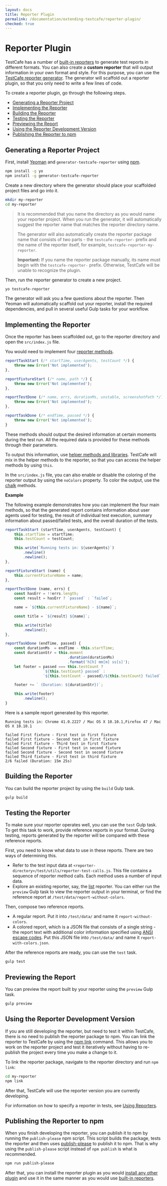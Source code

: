 ```yaml
---
layout: docs
title: Reporter Plugin
permalink: /documentation/extending-testcafe/reporter-plugin/
checked: true
---
```

# Reporter Plugin

TestCafe has a number of [built-in reporters](../../using-testcafe/common-concepts/reporters.md) to generate test reports in different formats.
You can also create a **custom reporter** that will output information in your own format and style.
For this purpose, you can use the [TestCafe reporter generator](https://github.com/DevExpress/generator-testcafe-reporter).
The generator will scaffold out a reporter plugin, so that you only need to write a few lines of code.

To create a reporter plugin, go through the following steps.

* [Generating a Reporter Project](#generating-a-reporter-project)
* [Implementing the Reporter](#implementing-the-reporter)
* [Building the Reporter](#building-the-reporter)
* [Testing the Reporter](#testing-the-reporter)
* [Previewing the Report](#previewing-the-report)
* [Using the Reporter Development Version](#using-the-reporter-development-version)
* [Publishing the Reporter to npm](#publishing-the-reporter-to-npm)

## Generating a Reporter Project

First, install [Yeoman](http://yeoman.io) and `generator-testcafe-reporter` using [npm](https://www.npmjs.com/).

```bash
npm install -g yo
npm install -g generator-testcafe-reporter
```

Create a new directory where the generator should place your scaffolded project files and go into it.

```bash
mkdir my-reporter
cd my-reporter
```

> It is recommended that you name the directory as you would name your reporter project. When you run the generator,
it will automatically suggest the reporter name that matches the reporter directory name.
>
> The generator will also automatically create the reporter package name that consists of two parts - the `testcafe-reporter-` prefix and the name of the reporter itself, for example, `testcafe-reporter-my-reporter`.
>
> **Important:** If you name the reporter package manually, its name must begin with the `testcafe-reporter-` prefix. Otherwise, TestCafe will be unable to recognize the plugin.

Then, run the reporter generator to create a new project.

```bash
yo testcafe-reporter
```

The generator will ask you a few questions about the reporter.
Then Yeoman will automatically scaffold out your reporter, install the required dependencies, and pull in several useful Gulp tasks for your workflow.

## Implementing the Reporter

Once the reporter has been scaffolded out, go to the reporter directory and open the `src/index.js` file.

You would need to implement four [reporter methods](reporter-methods.md).

```js
reportTaskStart (/* startTime, userAgents, testCount */) {
    throw new Error('Not implemented');
},

reportFixtureStart (/* name, path */) {
    throw new Error('Not implemented');
},

reportTestDone (/* name, errs, durationMs, unstable, screenshotPath */) {
    throw new Error('Not implemented');
},

reportTaskDone (/* endTime, passed */) {
    throw new Error('Not implemented');
}
```

These methods should output the desired information at certain moments during the test run.
All the required data is provided for these methods through their parameters.

To output this information, use [helper methods and libraries](helpers.md).
TestCafe will mix in the helper methods to the reporter, so that you can access the helper methods by using `this`.

In the `src/index.js` file, you can also enable or disable the coloring of the reporter output by using the `noColors` property.
To color the output, use the [chalk](helpers.md#chalk) methods.

**Example**

The following example demonstrates how you can implement the four main methods,
so that the generated report contains information about user agents used for testing,
the result of individual test execution, summary information about passed/failed tests,
and the overall duration of the tests.

```js
reportTaskStart (startTime, userAgents, testCount) {
    this.startTime = startTime;
    this.testCount = testCount;

    this.write(`Running tests in: ${userAgents}`)
        .newline()
        .newline();
},

reportFixtureStart (name) {
    this.currentFixtureName = name;
},

reportTestDone (name, errs) {
    const hasErr = !!errs.length;
    const result = hasErr ? `passed` : `failed`;

    name = `${this.currentFixtureName} - ${name}`;

    const title = `${result} ${name}`;

    this.write(title)
        .newline();
},

reportTaskDone (endTime, passed) {
    const durationMs  = endTime - this.startTime;
    const durationStr = this.moment
                            .duration(durationMs)
                            .format('h[h] mm[m] ss[s]');
    let footer = passed === this.testCount ?
                 `${this.testCount} passed` :
                 `${this.testCount - passed}/${this.testCount} failed`;

    footer += ` (Duration: ${durationStr})`;

    this.write(footer)
        .newline();
}
```

Here is a sample report generated by this reporter.

```text
Running tests in: Chrome 41.0.2227 / Mac OS X 10.10.1,Firefox 47 / Mac OS X 10.10.1

failed First fixture - First test in first fixture
failed First fixture - Second test in first fixture
failed First fixture - Third test in first fixture
failed Second fixture - First test in second fixture
failed Second fixture - Second test in second fixture
failed Third fixture - First test in third fixture
2/6 failed (Duration: 15m 25s)
```

## Building the Reporter

You can build the reporter project by using the `build` Gulp task.

```bash
gulp build
```

## Testing the Reporter

To make sure your reporter operates well, you can use the `test` Gulp task.
To get this task to work, provide reference reports in your format.
During testing, reports generated by the reporter will be compared with these reference reports.

First, you need to know what data to use in these reports. There are two ways of determining this.

* Refer to the test input data at `<reporter-directory>/test/utils/reporter-test-calls.js`. This file contains a
  sequence of reporter method calls. Each method uses a number of input data.
* Explore an existing reporter, say, the [list](https://github.com/DevExpress/testcafe-reporter-list) reporter.
  You can either run the `preview` Gulp task to view the reporter output in your terminal,
  or find the reference report at `/test/data/report-without-colors`.

Then, compose two reference reports.

* A regular report. Put it into `/test/data/` and name it `report-without-colors`.
* A colored report, which is a JSON file that consists of a single string - the report text with
  additional color information specified using [ANSI escape codes](https://en.wikipedia.org/wiki/ANSI_escape_code).
  Put this JSON file into `/test/data/` and name it `report-with-colors.json`.

After the reference reports are ready, you can use the `test` task.

```bash
gulp test
```

## Previewing the Report

You can preview the report built by your reporter using the `preview` Gulp task.

```bash
gulp preview
```

## Using the Reporter Development Version

If you are still developing the reporter, but need to test it within TestCafe, there is no need to publish the reporter package to npm.
You can link the reporter to TestCafe by using the [npm link](https://docs.npmjs.com/cli/link) command.
This allows you to work on the reporter project and test it iteratively without having to re-publish the project every time you make a change to it.

To link the reporter package, navigate to the reporter directory and run `npm link`:

```bash
cd my-reporter
npm link
```

After that, TestCafe will use the reporter version you are currently developing.

For information on how to specify a reporter in tests, see [Using Reporters](../../using-testcafe/common-concepts/reporters.md#using-the-reporters).

## Publishing the Reporter to npm

When you finish developing the reporter, you can publish it to npm by running the `publish-please` npm script.
This script builds the package, tests the reporter and then uses [publish-please](https://github.com/inikulin/publish-please) to publish it to npm.
That is why using the `publish-please` script instead of `npm publish` is what is recommended.

```bash
npm run publish-please
```

After that, you can install the reporter plugin as you would [install any other plugin](../README.md#installing-plugins) and use it in the same manner
as you would use [built-in reporters](../../using-testcafe/common-concepts/reporters.md#using-the-reporters).